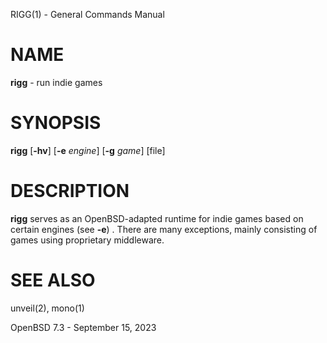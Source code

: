RIGG(1) - General Commands Manual

# NAME

**rigg** - run indie games

# SYNOPSIS

**rigg**
\[**-hv**]
\[**-e**&nbsp;*engine*]
\[**-g**&nbsp;*game*]
\[file]

# DESCRIPTION

**rigg**
serves as an OpenBSD-adapted runtime for indie games based on certain engines
(see
**-e**)
.
There are many exceptions, mainly consisting of games using proprietary middleware.

# SEE ALSO

unveil(2),
mono(1)

OpenBSD 7.3 - September 15, 2023
